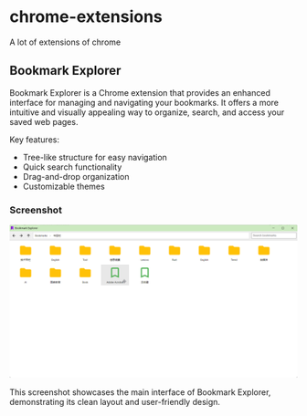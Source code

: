 # chrome-extensions
A lot of extensions of chrome

## Bookmark Explorer

Bookmark Explorer is a Chrome extension that provides an enhanced interface for managing and navigating your bookmarks. It offers a more intuitive and visually appealing way to organize, search, and access your saved web pages.

Key features:
- Tree-like structure for easy navigation
- Quick search functionality
- Drag-and-drop organization
- Customizable themes

### Screenshot

![Bookmark Explorer Screenshot](https://github.com/baiyulong/chrome-extensions/blob/main/bookmark-explorer/screenshots/1.png)

This screenshot showcases the main interface of Bookmark Explorer, demonstrating its clean layout and user-friendly design.

